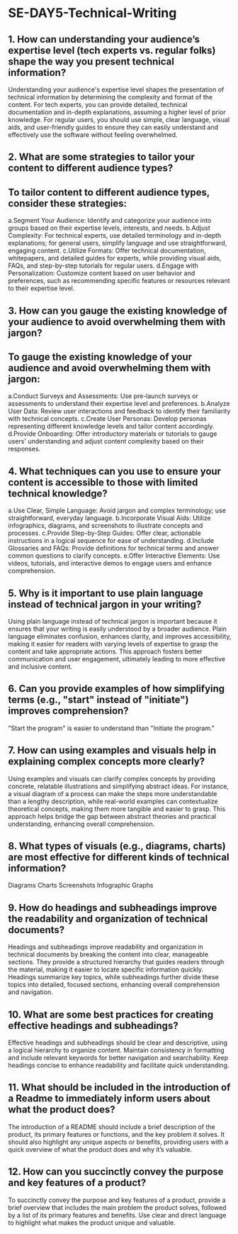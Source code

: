 # SE-DAY5-Technical-Writing
## 1. How can understanding your audience’s expertise level (tech experts vs. regular folks) shape the way you present technical information?
Understanding your audience's expertise level shapes the presentation of technical information by determining the complexity and format of the content. For tech experts, you can provide detailed, technical documentation and in-depth explanations, assuming a higher level of prior knowledge. For regular users, you should use simple, clear language, visual aids, and user-friendly guides to ensure they can easily understand and effectively use the software without feeling overwhelmed.

## 2. What are some strategies to tailor your content to different audience types?
## To tailor content to different audience types, consider these strategies:

a.Segment Your Audience: Identify and categorize your audience into groups based on their expertise levels, interests, and needs.
b.Adjust Complexity: For technical experts, use detailed terminology and in-depth explanations; for general users, simplify language and use straightforward, engaging content.
c.Utilize Formats: Offer technical documentation, whitepapers, and detailed guides for experts, while providing visual aids, FAQs, and step-by-step tutorials for regular users.
d.Engage with Personalization: Customize content based on user behavior and preferences, such as recommending specific features or resources relevant to their expertise level.

## 3. How can you gauge the existing knowledge of your audience to avoid overwhelming them with jargon?
## To gauge the existing knowledge of your audience and avoid overwhelming them with jargon:
a.Conduct Surveys and Assessments: Use pre-launch surveys or assessments to understand their expertise level and preferences.
b.Analyze User Data: Review user interactions and feedback to identify their familiarity with technical concepts.
c.Create User Personas: Develop personas representing different knowledge levels and tailor content accordingly.
d.Provide Onboarding: Offer introductory materials or tutorials to gauge users' understanding and adjust content complexity based on their responses.

## 4. What techniques can you use to ensure your content is accessible to those with limited technical knowledge?
a.Use Clear, Simple Language: Avoid jargon and complex terminology; use straightforward, everyday language.
b.Incorporate Visual Aids: Utilize infographics, diagrams, and screenshots to illustrate concepts and processes.
c.Provide Step-by-Step Guides: Offer clear, actionable instructions in a logical sequence for ease of understanding.
d.Include Glossaries and FAQs: Provide definitions for technical terms and answer common questions to clarify concepts.
e.Offer Interactive Elements: Use videos, tutorials, and interactive demos to engage users and enhance comprehension.

## 5. Why is it important to use plain language instead of technical jargon in your writing?
Using plain language instead of technical jargon is important because it ensures that your writing is easily understood by a broader audience. Plain language eliminates confusion, enhances clarity, and improves accessibility, making it easier for readers with varying levels of expertise to grasp the content and take appropriate actions. This approach fosters better communication and user engagement, ultimately leading to more effective and inclusive content.

## 6. Can you provide examples of how simplifying terms (e.g., "start" instead of "initiate") improves comprehension?
"Start the program" is easier to understand than "Initiate the program."

## 7. How can using examples and visuals help in explaining complex concepts more clearly?
Using examples and visuals can clarify complex concepts by providing concrete, relatable illustrations and simplifying abstract ideas. For instance, a visual diagram of a process can make the steps more understandable than a lengthy description, while real-world examples can contextualize theoretical concepts, making them more tangible and easier to grasp. This approach helps bridge the gap between abstract theories and practical understanding, enhancing overall comprehension.

## 8. What types of visuals (e.g., diagrams, charts) are most effective for different kinds of technical information?
Diagrams
Charts
Screenshots
Infographic
Graphs

## 9. How do headings and subheadings improve the readability and organization of technical documents?
Headings and subheadings improve readability and organization in technical documents by breaking the content into clear, manageable sections. They provide a structured hierarchy that guides readers through the material, making it easier to locate specific information quickly. Headings summarize key topics, while subheadings further divide these topics into detailed, focused sections, enhancing overall comprehension and navigation.

## 10. What are some best practices for creating effective headings and subheadings?
Effective headings and subheadings should be clear and descriptive, using a logical hierarchy to organize content. Maintain consistency in formatting and include relevant keywords for better navigation and searchability. Keep headings concise to enhance readability and facilitate quick understanding.

## 11. What should be included in the introduction of a Readme to immediately inform users about what the product does?
The introduction of a README should include a brief description of the product, its primary features or functions, and the key problem it solves. It should also highlight any unique aspects or benefits, providing users with a quick overview of what the product does and why it’s valuable.

## 12. How can you succinctly convey the purpose and key features of a product?
To succinctly convey the purpose and key features of a product, provide a brief overview that includes the main problem the product solves, followed by a list of its primary features and benefits. Use clear and direct language to highlight what makes the product unique and valuable.





